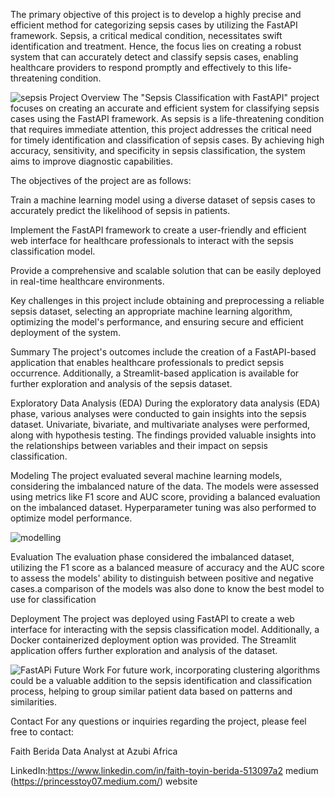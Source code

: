 The primary objective of this project is to develop a highly precise and efficient method for categorizing sepsis cases by utilizing the FastAPI framework. Sepsis, a critical medical condition, necessitates swift identification and treatment. Hence, the focus lies on creating a robust system that can accurately detect and classify sepsis cases, enabling healthcare providers to respond promptly and effectively to this life-threatening condition.

![sepsis](https://scirc.med.ufl.edu/files/2019/11/GettyImages-1076118668-600x400.jpg)
Project Overview
The "Sepsis Classification with FastAPI" project focuses on creating an accurate and efficient system for classifying sepsis cases using the FastAPI framework. As sepsis is a life-threatening condition that requires immediate attention, this project addresses the critical need for timely identification and classification of sepsis cases. By achieving high accuracy, sensitivity, and specificity in sepsis classification, the system aims to improve diagnostic capabilities.

The objectives of the project are as follows:

Train a machine learning model using a diverse dataset of sepsis cases to accurately predict the likelihood of sepsis in patients.

Implement the FastAPI framework to create a user-friendly and efficient web interface for healthcare professionals to interact with the sepsis classification model.

Provide a comprehensive and scalable solution that can be easily deployed in real-time healthcare environments.

Key challenges in this project include obtaining and preprocessing a reliable sepsis dataset, selecting an appropriate machine learning algorithm, optimizing the model's performance, and ensuring secure and efficient deployment of the system.

Summary
The project's outcomes include the creation of a FastAPI-based application that enables healthcare professionals to predict sepsis occurrence. Additionally, a Streamlit-based application is available for further exploration and analysis of the sepsis dataset.

Exploratory Data Analysis (EDA)
During the exploratory data analysis (EDA) phase, various analyses were conducted to gain insights into the sepsis dataset. Univariate, bivariate, and multivariate analyses were performed, along with hypothesis testing. The findings provided valuable insights into the relationships between variables and their impact on sepsis classification.

Modeling
The project evaluated several machine learning models, considering the imbalanced nature of the data. The models were assessed using metrics like F1 score and AUC score, providing a balanced evaluation on the imbalanced dataset. Hyperparameter tuning was also performed to optimize model performance.

![modelling](https://miro.medium.com/max/2568/0*9el7MCQ4S4BL2Ew8)

Evaluation
The evaluation phase considered the imbalanced dataset, utilizing the F1 score as a balanced measure of accuracy and the AUC score to assess the models' ability to distinguish between positive and negative cases.a comparison of the models was also done to know the best model to use for classification


Deployment
The project was deployed using FastAPI to create a web interface for interacting with the sepsis classification model. Additionally, a Docker containerized deployment option was provided. The Streamlit application offers further exploration and analysis of the dataset.


![FastAPi](https://th.bing.com/th/id/R.b0d43e26e4726845a8aea3f2acbc6631?rik=0%2fEo8SO3kdvnXw&pid=ImgRaw&r=0)
Future Work
For future work, incorporating clustering algorithms could be a valuable addition to the sepsis identification and classification process, helping to group similar patient data based on patterns and similarities.

Contact
For any questions or inquiries regarding the project, please feel free to contact:

Faith Berida
Data Analyst at Azubi Africa

LinkedIn:https://www.linkedin.com/in/faith-toyin-berida-513097a2
medium (https://princesstoy07.medium.com/)
website 
